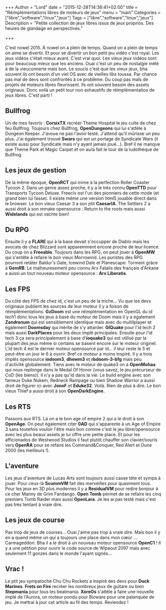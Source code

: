+++
Author = "Lord"
date = "2015-12-28T14:36:41+02:00"
title = "Réimplémentations libres de moteurs de jeux"
menu = "main"
Categories = ["libre","software","linux","jeux"]
Tags = ["libre","software","linux","jeux"]
Description = "Petite collection de jeux libres issus de jeux proprios. Des heures de glandage en perspectives."

+++

C'est nowel 2015. À nowel on a plein de temps. Quand on a plein de temps on aime se divertir. Et pour se divertir un bon petit jeu vidéo c'est royal. Les jeux vidéos c'était mieux avant. C'est vrai quoi. Les vieux jeux vidéos sont pour beaucoup mieux que les anciens. Ouai c'est un peu de nostalgie mêlé à de la vieuconnerie mais bon. Le soucis c'est que les vieux jeux, bha souvent ils ont besoin d'un viel OS avec de vieilles libs toussa. Par chance pas mal de devs sont confrontés à ce problème. Du coup pas mals de projets de moteurs libres fleurissent. Ils ont souvent besoin des assets originaux. Donc voilà un petit tour non exhaustifs de réimplémentatios de jeux libres. C'est parti !

## Bullfrog
Un de mes favoris : **CorsixTX** recréer Theme Hospital le jeu culte de chez feu Bullfrog. Toujours chez Bullfrog, **OpenDungeons** qui lui s'attèle à Dungeon Keeper. J'avoue ne pas l'avoir testé. J'attend qu'il mûrisse un peu plus. J'ai également trouvé **Swars** qui est un portage de Syndicate Wars (il existe aussi pour Syndicate mais n'y ayant jamais joué…). Bref il ne manque que Theme Park et Magic Carpet et on aura fait le tour de la ludothèque de Bullfrog.

## Les jeux de gestion
De la même époque, **OpenRCT** qui mime à la perfection Roller Coaster Tycoon 2. Dans un genre assez proche, il y a le très connu **OpenTTD** pour Transports Tycoon Deluxe. Freeciv est l'un des pionniers de cette mode (et grand bien lui fasse). Il existe même une version html5 jouable direct dans le browser. Le bon vieux Caesar 3 a son ptit **CaesarIA**.
The Settlers 2 a aussi droit à son remake opensource : Return to the roots mais aussi **Widelands** qui est vachte bien!

## Du RPG
Ensuite il y a **FLARE** qui à la base devait s'occupper de Diablo mais les avocats de chez Blizzard sont apparemment encore proche de leur licence. Du coup on a **Freeablo**. Toujours dans les RPG, on peut jouer à **OpenMW** qui s'entête à refaire le bon vieux Morrowind. Les puristes des RPG pourront retâter Baldur's Gate, Icewind Dale et Planescape: Torment grâce à **GemRB**.
Le malheuresement peu connu Arx Fatalis des français d'Arkane a aussi un tout nouveau moteur opensource : **Arx Liberatis**.

## Les FPS
Du côté des FPS de chez id, c'est un peu de la triche… Vu que les devs originaux publient les sources de leur moteur il y a foison de réimplémentations. **GzDoom** est une réimplémentation en OpenGL du id tech1 donc tous les jeux à base du moteur de Doom mais il y a également **Zandronum** qui est sensiblement identique mais avec du multilplayer et également **Doomsday** qui mérite de s'y attarder. **GlQuake** pour l'id tech 2 mais aussi **DarkPlaces** pour les deux implé principales. Ensuite pour l'id tech 3 ça sera principalement à base d'**ioquake3** qui est utilisé par la plupart des jeux même si certains se basent encore sur le moteur originel. L'id tech 4 est le dernier moteur opensourcé par id… il leur reste le 5 et peut-être un jour le 6 à ouvrir. Bref ce moteur a moins inspiré. Il y a trois implés opensource **iodoom3**, **dhewm3** et **rbdoom-3-bfg** mais peu d'activîté globalement.
Tiens avec le moteur de quake3 on a **OpenMohaa** qui nous replonge dans le Medal Of Honor (vous savez, le jeu précurseur de CoD (les biens)).
Il n'y a pas qu'id dans la vie. Le build engine avec son fameux Duke Nukem, Redneck Rampage ou bien Shadow Warrior a aussi droit de figurer ici avec **JonoF** et **Eduke32**. Voilà. Rien de plus à dire. Le bon vieux Thief a aussi droit à son **OpenDarkEngine**.

## Les RTS
Passons aux RTS. Là on a le bon age of empire 2 qui a le droit à son **OpenAge**. On peut également citer **0AD** qui s'apparente à un Age of Empire 3 sans toutefois vouloir l'être mais bon comme c'est le jeu libre/opensource avec les plus beaux assets je lui offre une petite place. Et pour les afficionados de Westwood Studios il faut plutôt chauffer son clavier/souris vers **OpenRA** pour se refaire les Command&Conquer, Red Alert et Dune 2000 (les meilleurs !).

## L'aventure
Les jeux d'aventure de Lucas Arts sont toujours aussi casse tête et sympa à jouer. Pour ceux-là **ScummVM** fait des merveilles pour quasiment tous. Pour les jeux en 3D plus modernes il y a **ResidualVM** pour redire bonjour à ce cher Manny de Grim Fandango.
**Open Tomb** permet de se refaire les cinq premiers Tomb Raider mais aussi **OpenLara**. Je les ai pas testé mais c'est pas très tentant à vraie dire.

## Les jeux de course
Pas trop de jeux de courses… Ouai j'aime pas trop à vraie dire. Mais bon il y en a quand même un qui a toujours une place dans mon cœur ... Carmageddon. Bha il a le droit à un nouveau moteur opensource **OpenC1** ! Il y a une pétition pour ouvrir le code source de Wipeout 2097 mais avec seulement 11 gonzes dans le monde l'ayant signés...

## Vrac !
Le ptit jeu sympatoche Chu Chu Rockets a inspiré des devs pour **Duck Marines**. **Frets on Fire** recréer les nombreux jeux de guitare ou bien **Stepmania** pour tous les beatmania.
**XoreOs** s'attèle à faire une nouvelle implé de l'Aurora, un moteur pondu pour Bioware pour une palanquée de jeu.
Je mettrai à jour cet article au fil des temps. Reviendez !
